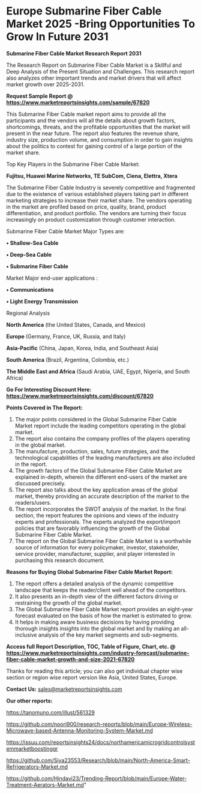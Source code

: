 # Europe Submarine Fiber Cable Market 2025 -Bring Opportunities To Grow In Future 2031

<strong>Submarine Fiber Cable Market Research Report 2031</strong>

The Research Report on Submarine Fiber Cable Market is a Skillful and Deep Analysis of the Present Situation and Challenges. This research report also analyzes other important trends and market drivers that will affect market growth over 2025-2031.

<strong>Request Sample Report @ <a href=https://www.marketreportsinsights.com/sample/67820>https://www.marketreportsinsights.com/sample/67820</a></strong>

This Submarine Fiber Cable market report aims to provide all the participants and the vendors will all the details about growth factors, shortcomings, threats, and the profitable opportunities that the market will present in the near future. The report also features the revenue share, industry size, production volume, and consumption in order to gain insights about the politics to contest for gaining control of a large portion of the market share.

Top Key Players in the Submarine Fiber Cable Market:

<strong>Fujitsu, Huawei Marine Networks, TE SubCom, Ciena, Elettra, Xtera</strong>

The Submarine Fiber Cable Industry is severely competitive and fragmented due to the existence of various established players taking part in different marketing strategies to increase their market share. The vendors operating in the market are profiled based on price, quality, brand, product differentiation, and product portfolio. The vendors are turning their focus increasingly on product customization through customer interaction.

Submarine Fiber Cable Market Major Types are:

<strong>• Shallow-Sea Cable

• Deep-Sea Cable

• Submarine Fiber Cable</strong>

Market Major end-user applications :

<strong>• Communications

• Light Energy Transmission</strong>

Regional Analysis

</u><strong><b>North America</b></strong> (the United States, Canada, and Mexico)

<strong><b>Europe </b></strong>(Germany, France, UK, Russia, and Italy)

<strong><b>Asia-Pacific</b></strong> (China, Japan, Korea, India, and Southeast Asia)

<strong><b>South America</b></strong> (Brazil, Argentina, Colombia, etc.)

<strong><b>The Middle East and Africa</b></strong> (Saudi Arabia, UAE, Egypt, Nigeria, and South Africa)

<strong>Go For Interesting Discount Here: <a href=https://www.marketreportsinsights.com/discount/67820>https://www.marketreportsinsights.com/discount/67820</a></strong>

<strong>Points Covered in The Report:</strong>
<ol>
  <li>The major points considered in the Global Submarine Fiber Cable Market report include the leading competitors operating in the global market.</li>
  <li>The report also contains the company profiles of the players operating in the global market.</li>
  <li>The manufacture, production, sales, future strategies, and the technological capabilities of the leading manufacturers are also included in the report.</li>
  <li>The growth factors of the Global Submarine Fiber Cable Market are explained in-depth, wherein the different end-users of the market are discussed precisely.</li>
  <li>The report also talks about the key application areas of the global market, thereby providing an accurate description of the market to the readers/users.</li>
  <li>The report incorporates the SWOT analysis of the market. In the final section, the report features the opinions and views of the industry experts and professionals. The experts analyzed the export/import policies that are favorably influencing the growth of the Global Submarine Fiber Cable Market.</li>
  <li>The report on the Global Submarine Fiber Cable Market is a worthwhile source of information for every policymaker, investor, stakeholder, service provider, manufacturer, supplier, and player interested in purchasing this research document.</li>
</ol>
<strong>Reasons for Buying Global Submarine Fiber Cable Market Report:</strong>

<ol>
  <li>The report offers a detailed analysis of the dynamic competitive landscape that keeps the reader/client well ahead of the competitors.</li>
  <li>It also presents an in-depth view of the different factors driving or restraining the growth of the global market.</li>
  <li>The Global Submarine Fiber Cable Market report provides an eight-year forecast evaluated on the basis of how the market is estimated to grow.</li>
  <li>It helps in making aware business decisions by having providing thorough insights insights into the global market and by making an all-inclusive analysis of the key market segments and sub-segments.</li>
</ol>
<strong>Access full Report Description, TOC, Table of Figure, Chart, etc. @ <a href=https://www.marketreportsinsights.com/industry-forecast/submarine-fiber-cable-market-growth-and-size-2021-67820>https://www.marketreportsinsights.com/industry-forecast/submarine-fiber-cable-market-growth-and-size-2021-67820</a></strong>


Thanks for reading this article; you can also get individual chapter wise section or region wise report version like Asia, United States, Europe.

<strong>Contact Us:</strong>
sales@marketreportsinsights.com

<strong>Our other reports:</strong>

<a href=https://tanomuno.com/illust/561329>https://tanomuno.com/illust/561329</a>

<a href=https://github.com/noori900/research-reports/blob/main/Europe-Wireless-Microwave-based-Antenna-Monitoring-System-Market.md>https://github.com/noori900/research-reports/blob/main/Europe-Wireless-Microwave-based-Antenna-Monitoring-System-Market.md</a>

<a href=https://issuu.com/reportsinsights24/docs/northamericamicrogridcontrolsystemmarketboostinggr>https://issuu.com/reportsinsights24/docs/northamericamicrogridcontrolsystemmarketboostinggr</a>

<a href=https://github.com/Siya23553/Research/blob/main/North-America-Smart-Refrigerators-Market.md>https://github.com/Siya23553/Research/blob/main/North-America-Smart-Refrigerators-Market.md</a>

<a href=https://github.com/Hindavi23/Trending-Report/blob/main/Europe-Water-Treatment-Aerators-Market.md>https://github.com/Hindavi23/Trending-Report/blob/main/Europe-Water-Treatment-Aerators-Market.md</a>"

